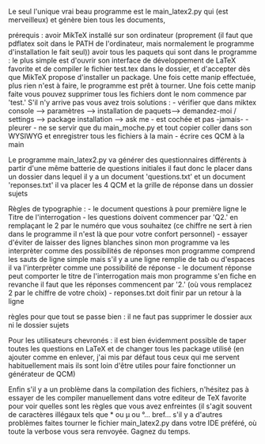 Le seul l'unique vrai beau programme est le main_latex2.py qui (est merveilleux) et génère bien tous les documents,

prérequis : avoir MikTeX installé sur son ordinateur (proprement (il faut que pdflatex soit dans le PATH de l'ordinateur, mais normalement le programme d'installation le fait seul))
avoir tous les paquets qui sont dans le programme : 
le plus simple est d'ouvrir son interface de développement de LaTeX favorite et de compiler le fichier test.tex dans le dossier, et d'accepter dès que MikTeX propose d'installer un package. Une fois cette manip effectuée, plus rien n'est à faire, le programme est prêt à tourner. Une fois cette manip faite vous pouvez supprimer tous les fichiers dont le nom commence par 'test.' S'il n'y arrive pas vous avez trois solutions :
    - vérifier que dans miktex console --> paramètres --> installation de paquets--> demandez-moi / settings --> package installation --> ask me - est cochée et pas -jamais- 
    - pleurer
    - ne se servir que du main_moche.py et tout copier coller dans son WYSIWYG et enregistrer tous les fichiers à la main
    - écrire ces QCM à la main


Le programme main_latex2.py va générer des questionnaires différents à partir d'une même batterie de questions initiales
il faut donc le placer dans un dossier dans lequel il y a un document 'questions.txt' et un document 'reponses.txt'
il va placer les 4 QCM et la grille de réponse dans un dossier sujets


Règles de typographie : 
    - le document questions à pour première ligne le Titre de l'interrogation 
    - les questions doivent commencer par 'Q2.' en remplaçant le 2 par le numéro que vous souhaitez (ce chiffre ne sert à rien dans le programme il n'est là que pour votre confort personnel)
    - essayer d'éviter de laisser des lignes blanches sinon mon programme va les interprèter comme des possibilités de réponses mon programme comprend les sauts de ligne simple mais s'il y a une ligne remplie de tab ou d'espaces il va l'interprèter comme une possibilité de réponse
    - le document réponse peut comporter le titre de l'interrogation mais mon programme s'en fiche
    en revanche il faut que les réponses commencent par '2.' (où vous remplacez 2 par le chiffre de votre choix)
    - reponses.txt doit finir par un retour à la ligne

règles pour que tout se passe bien : il ne faut pas supprimer le dossier aux ni le dossier sujets


Pour les utilisateurs chevronés : il est bien évidemment possible de taper toutes les questions en LaTeX et de changer tous les package utilisé (en ajouter comme en enlever, j'ai mis par défaut tous ceux qui me servent habituellement mais ils sont loin d'être utiles pour faire fonctionner un générateur de QCM)

Enfin s'il y a un problème dans la compilation des fichiers, n'hésitez pas à essayer de les compiler manuellement dans votre editeur de TeX favorite pour voir quelles sont les règles que vous avez enfreintes (il s'agit souvent de caractères illégaux tels que * ou µ ou °... bref... s'il y a d'autres problèmes faites tourner le fichier main_latex2.py dans votre IDE préféré, où toute la verbose vous sera renvoyée. Gagnez du temps. 
